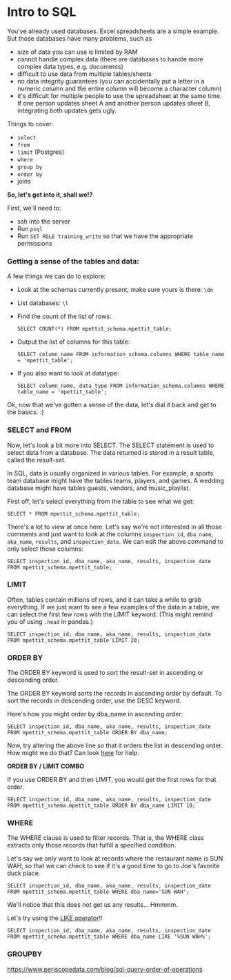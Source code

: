 # Intro to SQL

You've already used databases. Excel spreadsheets are a simple example. But those databases have many problems, such as 

* size of data you can use is limited by RAM
* cannot handle complex data (there are databases to handle more complex data types, e.g. documents)
* difficult to use data from multiple tables/sheets
* no data integrity guarantees (you can accidentally put a letter in a numeric column and the entire column will become a character column)
* it's difficult for multiple people to use the spreadsheet at the same time. If one person updates sheet A and another person updates sheet B, integrating both updates gets ugly.


Things to cover:

* `select`
* `from`
* `limit` (Postgres)
* `where`
* `group by`
* `order by`
* joins

**So, let's get into it, shall we!?**

First, we'll need to:

* ssh into the server
* Run  `psql`
* Run `SET ROLE training_write` so that we have the appropriate permissions

### Getting a sense of the tables and data:

A few things we can do to explore:

* Look at the schemas currently present; make sure yours is there: `\dn`
* List databases: `\l`
* Find the count of the list of rows:
  
  `SELECT COUNT(*) FROM mpettit_schema.mpettit_table;`
* Output the list of columns for this table:
  
  `SELECT column_name
   FROM information_schema.columns
   WHERE table_name = 'mpettit_table';`
* If you also want to look at datatype:
   
   `SELECT column_name, data_type
   FROM information_schema.columns
   WHERE table_name = 'mpettit_table';`
   
Ok, now that we've gotten a sense of the data, let's dial it back and get to the basics. :)

### SELECT and FROM
Now, let's look a bit more into SELECT. The SELECT statement is used to select data from a database. The data returned is stored in a result table, called the result-set.

In SQL, data is usually organized in various tables. For example, a sports team database might have the tables teams, players, and games. A wedding database might have tables guests, vendors, and music_playlist. 

First off, let's select everything from the table to see what we get:

`SELECT * FROM mpettit_schema.mpettit_table;`

There's a lot to view at once here. Let's say we're not interested in all those comments and just want to look at the columns `inspection_id`, `dba_name`, `aka_name`, `results`, and `inspection_date`. We can edit the above command to only select those columns:

`SELECT inspection_id, dba_name, aka_name, results, inspection_date FROM mpettit_schema.mpettit_table;`

### LIMIT

Often, tables contain millions of rows, and it can take a while to grab everything. If we just want to see a few examples of the data in a table, we can select the first few rows with the LIMIT keyword. (This might remind you of using `.head` in pandas.)

`SELECT inspection_id, dba_name, aka_name, results, inspection_date FROM mpettit_schema.mpettit_table LIMIT 20;`

### ORDER BY

The ORDER BY keyword is used to sort the result-set in ascending or descending order.

The ORDER BY keyword sorts the records in ascending order by default. To sort the records in descending order, use the DESC keyword.

Here's how you might order by dba_name in ascending order:

`SELECT inspection_id, dba_name, aka_name, results, inspection_date FROM mpettit_schema.mpettit_table ORDER BY dba_name;`

Now, try altering the above line so that it orders the list in descending order. How might we do that? Can look [here](https://www.w3schools.com/sql/sql_orderby.asp) for help.

**ORDER BY / LIMIT COMBO**

If you use ORDER BY and then LIMIT, you would get the first rows for that order. 

`SELECT inspection_id, dba_name, aka_name, results, inspection_date FROM mpettit_schema.mpettit_table ORDER BY dba_name LIMIT 10;`

### WHERE 

The WHERE clause is used to filter records. That is, the WHERE class extracts only those records that fulfill a specified condition.

Let's say we only want to look at records where the restaurant name is SUN WAH, so that we can check to see if it's a good time to go to Joe's favorite duck place. 

`SELECT inspection_id, dba_name, aka_name, results, inspection_date FROM mpettit_schema.mpettit_table WHERE dba_name='SUN WAH';`

We'll notice that this does not get us any results... Hmmmm. 

Let's try using the [LIKE operator](https://www.w3schools.com/sql/sql_like.asp)!! 

`SELECT inspection_id, dba_name, aka_name, results, inspection_date FROM mpettit_schema.mpettit_table WHERE dba_name LIKE '%SUN WAH%';`

### GROUPBY

https://www.periscopedata.com/blog/sql-query-order-of-operations
